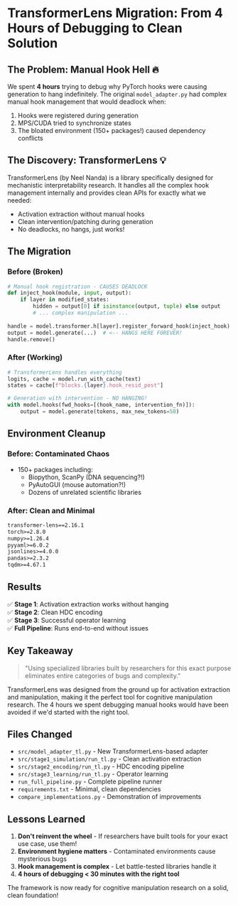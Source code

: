 # TransformerLens Migration: From 4 Hours of Debugging to Clean Solution

## The Problem: Manual Hook Hell 🔥

We spent **4 hours** trying to debug why PyTorch hooks were causing generation to hang indefinitely. The original `model_adapter.py` had complex manual hook management that would deadlock when:
1. Hooks were registered during generation
2. MPS/CUDA tried to synchronize states
3. The bloated environment (150+ packages!) caused dependency conflicts

## The Discovery: TransformerLens 💡

TransformerLens (by Neel Nanda) is a library specifically designed for mechanistic interpretability research. It handles all the complex hook management internally and provides clean APIs for exactly what we needed:
- Activation extraction without manual hooks
- Clean intervention/patching during generation
- No deadlocks, no hangs, just works!

## The Migration

### Before (Broken)
```python
# Manual hook registration - CAUSES DEADLOCK
def inject_hook(module, input, output):
    if layer in modified_states:
        hidden = output[0] if isinstance(output, tuple) else output
        # ... complex manipulation ...
        
handle = model.transformer.h[layer].register_forward_hook(inject_hook)
output = model.generate(...)  # <-- HANGS HERE FOREVER!
handle.remove()
```

### After (Working)
```python
# TransformerLens handles everything
logits, cache = model.run_with_cache(text)
states = cache[f"blocks.{layer}.hook_resid_post"]

# Generation with intervention - NO HANGING!
with model.hooks(fwd_hooks=[(hook_name, intervention_fn)]):
    output = model.generate(tokens, max_new_tokens=50)
```

## Environment Cleanup

### Before: Contaminated Chaos
- 150+ packages including:
  - Biopython, ScanPy (DNA sequencing?!)
  - PyAutoGUI (mouse automation?!)
  - Dozens of unrelated scientific libraries
  
### After: Clean and Minimal
```txt
transformer-lens==2.16.1
torch>=2.8.0
numpy>=1.26.4
pyyaml>=6.0.2
jsonlines>=4.0.0
pandas>=2.3.2
tqdm>=4.67.1
```

## Results

✅ **Stage 1**: Activation extraction works without hanging  
✅ **Stage 2**: Clean HDC encoding  
✅ **Stage 3**: Successful operator learning  
✅ **Full Pipeline**: Runs end-to-end without issues  

## Key Takeaway

> "Using specialized libraries built by researchers for this exact purpose eliminates entire categories of bugs and complexity."

TransformerLens was designed from the ground up for activation extraction and manipulation, making it the perfect tool for cognitive manipulation research. The 4 hours we spent debugging manual hooks would have been avoided if we'd started with the right tool.

## Files Changed

- `src/model_adapter_tl.py` - New TransformerLens-based adapter
- `src/stage1_simulation/run_tl.py` - Clean activation extraction
- `src/stage2_encoding/run_tl.py` - HDC encoding pipeline
- `src/stage3_learning/run_tl.py` - Operator learning
- `run_full_pipeline.py` - Complete pipeline runner
- `requirements.txt` - Minimal, clean dependencies
- `compare_implementations.py` - Demonstration of improvements

## Lessons Learned

1. **Don't reinvent the wheel** - If researchers have built tools for your exact use case, use them!
2. **Environment hygiene matters** - Contaminated environments cause mysterious bugs
3. **Hook management is complex** - Let battle-tested libraries handle it
4. **4 hours of debugging < 30 minutes with the right tool**

The framework is now ready for cognitive manipulation research on a solid, clean foundation!